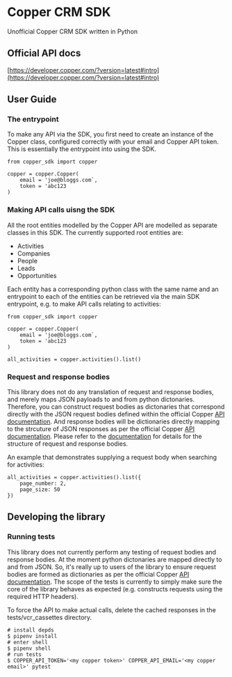 # Copper CRM SDK

Unofficial Copper CRM SDK written in Python

## Official API docs

[https://developer.copper.com/?version=latest#intro](https://developer.copper.com/?version=latest#intro)

## User Guide

### The entrypoint

To make any API via the SDK, you first need to create an instance of the Copper class, configured correctly with your email and Copper API token. This is essentially the entrypoint into using the SDK.

```
from copper_sdk import copper

copper = copper.Copper(
    email = 'joe@bloggs.com`,
    token = 'abc123
)
```

### Making API calls uisng the SDK

All the root entities modelled by the Copper API are modelled as separate classes in this SDK. The currently supported root entities are:

* Activities
* Companies
* People
* Leads
* Opportunities 

Each entity has a corresponding python class with the same name and an entrypoint to each of the entities can be retrieved via the main SDK entrypoint, e.g. to make API calls relating to activities:

```
from copper_sdk import copper

copper = copper.Copper(
    email = 'joe@bloggs.com`,
    token = 'abc123
)

all_activities = copper.activities().list()
```

### Request and response bodies

This library does not do any translation of request and response bodies, and merely maps JSON payloads to and from python dictonaries. Therefore, you can construct request bodies as dictonaries that correspond directly with the JSON request bodies defined within the official Copper [API documentation](https://developer.copper.com/?version=latest#intro). And response bodies will be dictionaries directly mapping to the strcuture of JSON responses as per the official Copper [API documentation](https://developer.copper.com/?version=latest#intro). Please refer to the [documentation](https://developer.copper.com/?version=latest#intro) for details for the structure of request and response bodies.

An example that demonstrates supplying a request body when searching for activities:

```
all_activities = copper.activities().list({
    page_number: 2,
    page_size: 50
})
```

## Developing the library

### Running tests

This library does not currently perform any testing of request bodies and response bodies. At the moment python dictonaries are mapped directly to and from JSON. So, it's really up to users of the library to ensure request bodies are formed as dictionaries as per the official Copper [API documentation](https://developer.copper.com/?version=latest#intro). The scope of the tests is currently to simply make sure the core of the library behaves as expected (e.g. constructs requests using the required HTTP headers).

To force the API to make actual calls, delete the cached responses in the tests/vcr_cassettes directory.

```
# install depds
$ pipenv install
# enter shell
$ pipenv shell
# run tests
$ COPPER_API_TOKEN='<my copper token>' COPPER_API_EMAIL='<my copper email>' pytest
```